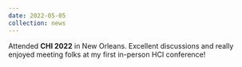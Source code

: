 ```yaml
---
date: 2022-05-05
collection: news
---
```

Attended **CHI 2022** in New Orleans. Excellent discussions and really enjoyed meeting folks at my first in-person HCI conference!